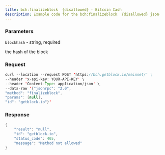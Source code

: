 ```yaml
---
title: bch:finalizeblock  {disallowed} - Bitcoin Cash
description: Example code for the bch:finalizeblock  {disallowed} json-rpc method. Сomplete guide on how to use bch:finalizeblock  {disallowed} json-rpc in GetBlock.io Web3 documentation.
---
```


### Parameters


`blockhash` - string, required

the hash of the block

### Request

``` java
curl --location --request POST 'https://bch.getblock.io/mainnet/' \
--header 'x-api-key: YOUR-API-KEY' \
--header 'Content-Type: application/json' \
--data-raw '{"jsonrpc": "2.0",
"method": "finalizeblock",
"params": [null],
"id": "getblock.io"}'
```

###  Response

``` java
{
    "result": "null",
    "id": "getblock.io",
    "status_code": 405,
    "message": "Method not allowed"
}
```


